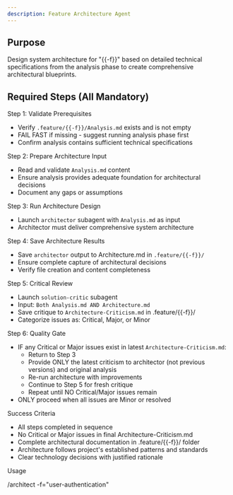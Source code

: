 ```yaml
---
description: Feature Architecture Agent
---
```



## Purpose

Design system architecture for "{{-f}}" based on detailed technical
specifications from the analysis phase to create comprehensive architectural
blueprints.

## Required Steps (All Mandatory)


Step 1: Validate Prerequisites

- Verify `.feature/{{-f}}/Analysis.md` exists and is not empty
- FAIL FAST if missing - suggest running analysis phase first
- Confirm analysis contains sufficient technical specifications

Step 2: Prepare Architecture Input

- Read and validate `Analysis.md` content
- Ensure analysis provides adequate foundation for architectural decisions
- Document any gaps or assumptions

Step 3: Run Architecture Design

- Launch `architector` subagent with `Analysis.md` as input
- Architector must deliver comprehensive system architecture

Step 4: Save Architecture Results

- Save `architector` output to Architecture.md in `.feature/{{-f}}/`
- Ensure complete capture of architectural decisions
- Verify file creation and content completeness

Step 5: Critical Review

- Launch `solution-critic` subagent
- Input: `Both Analysis.md AND Architecture.md`
- Save critique to `Architecture-Criticism.md` in .feature/{{-f}}/
- Categorize issues as: Critical, Major, or Minor

Step 6: Quality Gate

- IF any Critical or Major issues exist in latest `Architecture-Criticism.md`:
   - Return to Step 3
   - Provide ONLY the latest criticism to architector (not previous versions)
     and original analysis
   - Re-run architecture with improvements
   - Continue to Step 5 for fresh critique
   - Repeat until NO Critical/Major issues remain
- ONLY proceed when all issues are Minor or resolved

Success Criteria

- All steps completed in sequence
- No Critical or Major issues in final Architecture-Criticism.md
- Complete architectural documentation in .feature/{{-f}}/ folder
- Architecture follows project's established patterns and standards
- Clear technology decisions with justified rationale

Usage

/architect -f="user-authentication"

